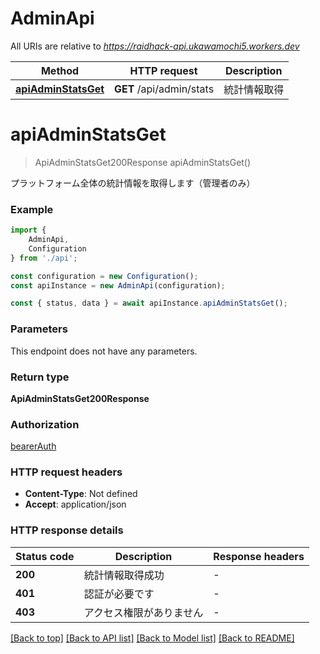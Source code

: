 # AdminApi

All URIs are relative to *https://raidhack-api.ukawamochi5.workers.dev*

|Method | HTTP request | Description|
|------------- | ------------- | -------------|
|[**apiAdminStatsGet**](#apiadminstatsget) | **GET** /api/admin/stats | 統計情報取得|

# **apiAdminStatsGet**
> ApiAdminStatsGet200Response apiAdminStatsGet()

プラットフォーム全体の統計情報を取得します（管理者のみ）

### Example

```typescript
import {
    AdminApi,
    Configuration
} from './api';

const configuration = new Configuration();
const apiInstance = new AdminApi(configuration);

const { status, data } = await apiInstance.apiAdminStatsGet();
```

### Parameters
This endpoint does not have any parameters.


### Return type

**ApiAdminStatsGet200Response**

### Authorization

[bearerAuth](../README.md#bearerAuth)

### HTTP request headers

 - **Content-Type**: Not defined
 - **Accept**: application/json


### HTTP response details
| Status code | Description | Response headers |
|-------------|-------------|------------------|
|**200** | 統計情報取得成功 |  -  |
|**401** | 認証が必要です |  -  |
|**403** | アクセス権限がありません |  -  |

[[Back to top]](#) [[Back to API list]](../README.md#documentation-for-api-endpoints) [[Back to Model list]](../README.md#documentation-for-models) [[Back to README]](../README.md)

